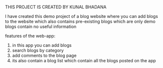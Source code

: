 THIS PROJECT IS CREATED BY KUNAL BHADANA

I have created this demo project of a blog website where you can add blogs to the website which also contains pre-existing blogs which are only demo blogs contain no useful information 

features of the web-app:
1. in this app you can add blogs 
2. search blogs by category
3. add comments to the blog page 
4. its also contain a blog list which contain all the blogs posted on the app
